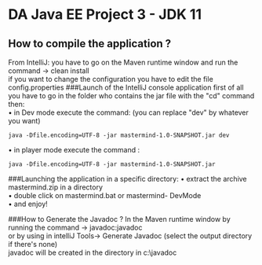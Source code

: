 DA Java EE Project 3 - JDK 11 
==
How to compile the application ?
-
From IntelliJ: you have to go on the Maven runtime window and run the command -> clean install
<br/>
if you want to change the configuration you have to edit the file config.properties
###Launch of the IntelliJ console application
first of all you have to go in the folder who contains the jar file with the "cd" command then:<br/>
• in Dev mode execute the command: (you can replace "dev" by whatever you want)


    java -Dfile.encoding=UTF-8 -jar mastermind-1.0-SNAPSHOT.jar dev 
• in player mode execute the command :<br/>


    java -Dfile.encoding=UTF-8 -jar mastermind-1.0-SNAPSHOT.jar
###Launching the application in a specific directory:
•	extract the archive mastermind.zip in a directory <br/>
•	double click on mastermind.bat or mastermind- DevMode<br/>
•	and enjoy!<br/>

###How to Generate the Javadoc ?
In the Maven runtime window by running the command -> javadoc:javadoc <br/>
or by using in intelliJ Tools-> Generate Javadoc (select the output directory if there's none)<br/>
javadoc will be created in the directory in c:\javadoc<br/>

